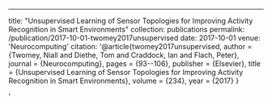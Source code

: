 ---
title: "Unsupervised Learning of Sensor Topologies for Improving Activity Recognition in Smart Environments"
collection: publications
permalink: /publication/2017-10-01-twomey2017unsupervised
date: 2017-10-01
venue: 'Neurocomputing'
citation: '@article{twomey2017unsupervised,
 author = {Twomey, Niall and Diethe, Tom and Craddock, Ian and Flach, Peter},
 journal = {Neurocomputing},
 pages = {93--106},
 publisher = {Elsevier},
 title = {Unsupervised Learning of Sensor Topologies for Improving Activity Recognition in Smart Environments},
 volume = {234},
 year = {2017}
}

'